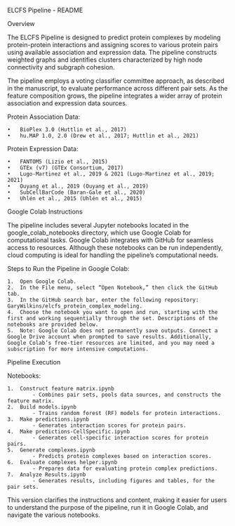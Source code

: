 ﻿ELCFS Pipeline - README

Overview

The ELCFS Pipeline is designed to predict protein complexes by modeling protein-protein interactions and assigning
scores to various protein pairs using available association and expression data. The pipeline constructs weighted graphs
and identifies clusters characterized by high node connectivity and subgraph cohesion.

The pipeline employs a voting classifier committee approach, as described in the manuscript, to evaluate performance
across different pair sets. As the feature composition grows, the pipeline integrates a wider array of protein
association and expression data sources.

Protein Association Data:

	•	BioPlex 3.0 (Huttlin et al., 2017)
	•	hu.MAP 1.0, 2.0 (Drew et al., 2017; Huttlin et al., 2021)

Protein Expression Data:

	•	FANTOM5 (Lizio et al., 2015)
	•	GTEx (v7) (GTEx Consortium, 2017)
	•	Lugo-Martinez et al., 2019 & 2021 (Lugo-Martinez et al., 2019; 2021)
	•	Ouyang et al., 2019 (Ouyang et al., 2019)
	•	SubCellBarCode (Baran-Gale et al., 2020)
	•	Uhlén et al., 2015 (Uhlén et al., 2015)

Google Colab Instructions

The pipeline includes several Jupyter notebooks located in the google_colab_notebooks directory, which use Google Colab
for computational tasks. Google Colab integrates with GitHub for seamless access to resources. Although these notebooks
can be run independently, cloud computing is ideal for handling the pipeline’s computational needs.

Steps to Run the Pipeline in Google Colab:

	1.	Open Google Colab.
	2.	In the File menu, select “Open Notebook,” then click the GitHub tab.
	3.	In the GitHub search bar, enter the following repository: GaryWilkins/elcfs_protein_complex_modeling.
	4.	Choose the notebook you want to open and run, starting with the first and working sequentially through the set. Descriptions of the notebooks are provided below.
	5.	Note: Google Colab does not permanently save outputs. Connect a Google Drive account when prompted to save results. Additionally, Google Colab’s free-tier resources are limited, and you may need a subscription for more intensive computations.

Pipeline Execution

Notebooks:

	1.	Construct feature matrix.ipynb
            - Combines pair sets, pools data sources, and constructs the feature matrix.
	2.	Build models.ipynb
            - Trains random forest (RF) models for protein interactions.
	3.	Make predictions.ipynb
            - Generates interaction scores for protein pairs.
	4.	Make predictions-CellSpecific.ipynb
            - Generates cell-specific interaction scores for protein pairs.
	5.	Generate complexes.ipynb
            - Predicts protein complexes based on interaction scores.
	6.	Evaluate complexes helper.ipynb
            - Prepares data for evaluating protein complex predictions.
	7.	Analyze Results.ipynb
            - Generates results, including figures and tables, for the pair sets.

This version clarifies the instructions and content, making it easier for users to understand the purpose of the
pipeline, run it in Google Colab, and navigate the various notebooks.